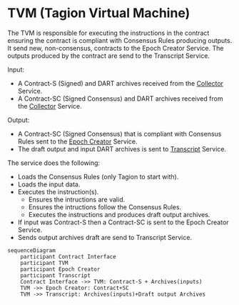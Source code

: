 # TVM (Tagion Virtual Machine)

The TVM is responsible for executing the instructions in the contract ensuring the contract is compliant with Consensus Rules producing outputs. 
It send new, non-consensus, contracts to the Epoch Creator Service.
The outputs produced by the contract are send to the Transcript Service. 


Input: 

- A Contract-S (Signed) and DART archives received from the [Collector](/docs/architecture/Collector) Service.
- A Contract-SC (Signed Consensus) and DART archives received from the [Collector](/docs/architecture/Collector) Service.

Output:

- A Contract-SC (Signed Consensus) that is compliant with Consensus Rules sent to the [Epoch Creator](/docs/architecture/EpochCreator) Service.
- The draft output and input DART archives is sent to [Transcript](/docs/architecture/Transcript) Service.

The service does the following:

- Loads the Consensus Rules (only Tagion to start with).
- Loads the input data.
- Executes the instruction(s).
    - Ensures the intructions are valid.
    - Ensures the intructions follow the Consensus Rules.
    - Executes the instructions and produces draft output archives.
- If input was Contract-S then a Contract-SC is sent to the Epoch Creator Service.
- Sends output archives draft are send to Transcript Service.

```mermaid
sequenceDiagram
    participant Contract Interface
    participant TVM
    participant Epoch Creator
    participant Transcript
    Contract Interface ->> TVM: Contract-S + Archives(inputs)
    TVM ->> Epoch Creator: Contract+SC
    TVM ->> Transcript: Archives(inputs)+Draft output Archives 
```
